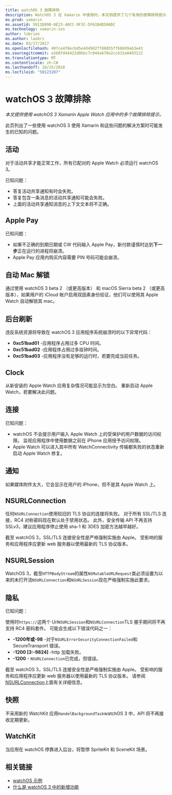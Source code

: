 ```yaml
---
title: watchOS 3 故障排除
description: WatchOS 3 在 Xamarin 中使用时，本文档提供了几个有用的故障排除提示。 提示与相关活动、 Apple Pay，后台刷新、 NSURLConnection、 隐私和的详细信息。
ms.prod: xamarin
ms.assetid: 5911D898-0E23-40CC-9F3C-5F61B4D50ADC
ms.technology: xamarin-ios
author: lobrien
ms.author: laobri
ms.date: 03/17/2017
ms.openlocfilehash: 497ce4f0ecbd5e4d49d2ff88855ff68dd9a63e43
ms.sourcegitcommit: e268fd44422d0bbc7c944a678e2cc633a0493122
ms.translationtype: MT
ms.contentlocale: zh-CN
ms.lasthandoff: 10/25/2018
ms.locfileid: "50123207"
---
```

# <a name="watchos-3-troubleshooting"></a>watchOS 3 故障排除

_本文提供使用 watchOS 3 Xamarin Apple Watch 应用中的多个故障排除提示。_

此页列出了一些使用 watchOS 3 使用 Xamarin 和这些问题的解决方案时可能发生的已知的问题。

## <a name="activities"></a>活动

对于活动共享才能正常工作，所有已配对的 Apple Watch 必须运行 watchOS 3。

已知问题：

- 答复活动共享通知有时会失败。
- 答复包含一条消息的活动共享通知可能会失败。
- 上面的活动共享通知消息的上下文文本将不正确。

## <a name="apple-pay"></a>Apple Pay

已知问题：

- 如果不正确的到期日期或 CW 代码输入 Apple Pay，新付款谨慎时达到**下一步**正在运行的进程将崩溃。
- Apple Pay 应用内购买内容需要 PIN 号码可能会崩溃。

## <a name="auto-mac-unlock"></a>自动 Mac 解锁

通过使用 watchOS 3 beta 2 （或更高版本） 和 macOS Sierra beta 2 （或更高版本），如果用户的 iCloud 帐户启用双因素身份验证，他们可以使用其 Apple Watch 自动解锁其 mac。

## <a name="background-refresh"></a>后台刷新

违反系统资源将导致在 watchOS 3 应用程序系统崩溃时的以下异常代码：

- **0xc51bad01** -应用程序占用过多 CPU 时间。
- **0xc51bad02** -应用程序占用过多挂钟时间。
- **0xc51bad03** -应用程序没有足够的运行时，若要完成当前任务。

## <a name="clock"></a>Clock

从新安装的 Apple Watch 应用复杂情况可能显示为空白。 重新启动 Apple Watch，若要解决此问题。

## <a name="connectivity"></a>连接

已知问题：

- watchOS 不会提示用户输入 Apple Watch 上的受保护的用户数据的访问权限。 监视应用程序中使用数据之前在 iPhone 应用授予访问权限。
- Apple Watch 可以进入其中所有 WatchConnectivity 传输都失败的状态重新启动 Apple Watch 修复。

## <a name="notifications"></a>通知

如果媒体附件太大，它会显示在用户的 iPhone，但不是其 Apple Watch 上。

## <a name="nsurlconnection"></a>NSURLConnection

任何`NSURLConnection`使用较旧的 TLS 协议的连接将失败。 对于所有 SSL/TLS 连接，RC4 对称密码现在默认处于禁用状态。 此外，安全传输 API 不再支持 SSLv3，建议应用程序停止使用 sha-1 和 3DES 加密方法越早越好。

截至 watchOS 3，SSL/TLS 连接安全性是严格强制实施由 Apple。 受影响的服务和应用程序应更新 web 服务器以使用最新的 TLS 协议版本。

## <a name="nsurlsession"></a>NSURLSession

WatchOS 3，截至`HTTPBodyStream`的属性`NSMutableURLRequest`类必须设置为以来的未打开流`NSURLConnection`和`NSURLSession`现在严格强制实施此要求。

## <a name="privacy"></a>隐私

已知问题：

使用时`https://`这两个 Url`NSURLSession`和`NSURLConnection`TLS 握手期间将不再支持 RC4 密码套件。 可能会生成以下错误代码之一：

- **-1200年或-98** -对于`NSURLErrorSecurityConnectionFailed`和 SecureTransport 错误。
- **-1200 [3:-9824]** -http 加载失败。
- **-1200**  -  `NSURLConnection`已完成，但错误。

截至 watchOS 3，SSL/TLS 连接安全性是严格强制实施由 Apple。 受影响的服务和应用程序应更新 web 服务器以使用最新的 TLS 协议版本。 请参阅[NSURLConnection](#NSURLConnection)上面有关详细信息。

## <a name="snapshots"></a>快照

不采用新的 WatchKit 应用`HandelBackgroundTask`watchOS 3 中，API 将不再接收定期更新。 

## <a name="watchkit"></a>WatchKit

当应用在 watchOS 停靠进入后台，将暂停 SpriteKit 和 SceneKit 场景。

## <a name="related-links"></a>相关链接

- [watchOS 示例](https://developer.xamarin.com/samples/watchos/all/)
- [什么是 watchOS 3 中的新增功能](https://developer.apple.com/library/prerelease/content/releasenotes/General/WhatsNewInwatchOS/Articles/watchOS3.html#//apple_ref/doc/uid/TP40017085-SW1)
